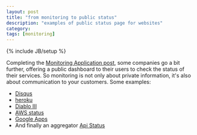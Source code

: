 ```yaml
---
layout: post
title: "from monitoring to public status"
description: "examples of public status page for websites"
category:
tags: [monitoring]
---
```

{% include JB/setup %}

Completing the [Monitoring Application post](), some companies go a bit further, offering a public dashboard to their users to check the status of their services. So monitoring is not only about private information, it's also about communication to your customers. Some examples:
* [Disqus](http://status.disqus.com/)
* [heroku](https://status.heroku.com/)
* [Diablo III](http://us.battle.net/d3/en/status)
* [AWS status](http://status.aws.amazon.com/)
* [Google Apps](http://www.google.com/appsstatus)
* And finally an aggregator [Api Status](http://api-status.com/)
